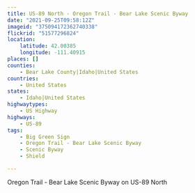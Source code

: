 ```yaml
---
title: US-89 North - Oregon Trail - Bear Lake Scenic Byway
date: "2021-09-25T09:58:12Z"
imageid: "375094172362740338"
flickrid: "51577296824"
location:
    latitude: 42.00385
    longitude: -111.40915
places: []
counties:
    - Bear Lake County|Idaho|United States
countries:
    - United States
states:
    - Idaho|United States
highwaytypes:
    - US Highway
highways:
    - US-89
tags:
    - Big Green Sign
    - Oregon Trail - Bear Lake Scenic Byway
    - Scenic Byway
    - Shield

---
```

Oregon Trail - Bear Lake Scenic Byway on US-89 North
